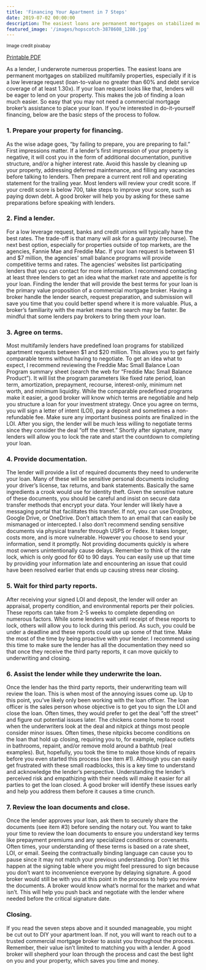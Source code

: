 ```yaml
---
title: 'Financing Your Apartment in 7 Steps'
date: 2019-07-02 00:00:00
description: The easiest loans are permanent mortgages on stabilized multifamily properties, especially if it is a low leverage request (loan-to-value no greater than 60% and debt service coverage of at least 1.30x). If your loan request looks like that, lenders will be eager to lend on your property. This makes the job of finding a loan much easier. So easy that you may not need a commercial mortgage broker’s assistance to place your loan. If you’re interested in do-it-yourself financing, here are the basic steps of the process to follow. 
featured_image: '/images/hopscotch-3878608_1280.jpg'
---
```

<small>Image credit pixabay</small>

<a href="/assets/pdfs/201907-FinancingYourApartmentIn7Steps.pdf"  class="js-no-ajax"><i class="fas fa-file-pdf"></i> Printable PDF</a>


As a lender, I underwrote numerous properties. The easiest loans are permanent mortgages on stabilized multifamily properties, especially if it is a low leverage request (loan-to-value no greater than 60% and debt service coverage of at least 1.30x). If your loan request looks like that, lenders will be eager to lend on your property. This makes the job of finding a loan much easier. So easy that you may not need a commercial mortgage broker’s assistance to place your loan. If you’re interested in do-it-yourself financing, below are the basic steps of the process to follow.

### 1. Prepare your property for financing. ###
 As the wise adage goes, “by failing to prepare, you are preparing to fail.” First impressions matter. If a lender’s first impression of your property is negative, it will cost you in the form of additional documentation, punitive structure, and/or a higher interest rate. Avoid this hassle by cleaning up your property, addressing deferred maintenance, and filling any vacancies before talking to lenders. Then prepare a current rent roll and operating statement for the trailing year. Most lenders will review your credit score. If your credit score is below 700, take steps to improve your score, such as paying down debt. A good broker will help you by asking for these same preparations before speaking with lenders.

### 2. Find a lender. ###
For a low leverage request, banks and credit unions will typically have the best rates. The trade-off is that many will ask for a guaranty (recourse). The next best option, especially for properties outside of top markets, are the agencies, Fannie Mae and Freddie Mac. If your loan request is between $1 and $7 million, the agencies’ small balance programs will provide competitive terms and rates. The agencies’ websites list participating lenders that you can contact for more information. I recommend contacting at least three lenders to get an idea what the market rate and appetite is for your loan. Finding the lender that will provide the best terms for your loan is the primary value proposition of a commercial mortgage broker. Having a broker handle the lender search, request preparation, and submission will save you time that you could better spend where it is more valuable. Plus, a broker’s familiarity with the market means the search may be faster. Be mindful that some lenders pay brokers to bring them your loan.

### 3. Agree on terms. ###
Most multifamily lenders have predefined loan programs for stabilized apartment requests between $1 and $20 million. This allows you to get fairly comparable terms without having to negotiate. To get an idea what to expect, I recommend reviewing the Freddie Mac Small Balance Loan Program summary sheet (search the web for “Freddie Mac Small Balance Product”). It will list the program parameters like fixed rate period, loan term, amortization, prepayment, recourse, interest-only, minimum net worth, and minimum liquidity. While the comparable predefined programs make it easier, a good broker will know which terms are negotiable and help you structure a loan for your investment strategy. Once you agree on terms, you will sign a letter of intent (LOI), pay a deposit and sometimes a non-refundable fee. Make sure any important business points are finalized in the LOI. After you sign, the lender will be much less willing to negotiate terms since they consider the deal “off the street.” Shortly after signature, many lenders will allow you to lock the rate and start the countdown to completing your loan. 

### 4. Provide documentation. ###
 The lender will provide a list of required documents they need to underwrite your loan. Many of these will be sensitive personal documents including your driver’s license, tax returns, and bank statements. Basically the same ingredients a crook would use for identity theft. Given the sensitive nature of these documents, you should be careful and insist on secure data transfer methods that encrypt your data. Your lender will likely have a messaging portal that facilitates this transfer. If not, you can use Dropbox, Google Drive, or OneDrive. Don’t attach them to an email that can easily be mismanaged or intercepted. I also don’t recommend sending sensitive documents via physical transfer through USPS or Fedex. It takes longer, costs more, and is more vulnerable. However you choose to send your information, send it promptly. Not providing documents quickly is where most owners unintentionally cause delays. Remember to think of the rate lock, which is only good for 60 to 90 days. You can easily use up that time by providing your information late and encountering an issue that could have been resolved earlier that ends up causing stress near closing.

### 5. Wait for third party reports. ###
 After receiving your signed LOI and deposit, the lender will order an appraisal, property condition, and environmental reports per their policies. These reports can take from 2-5 weeks to complete depending on numerous factors. While some lenders wait until receipt of these reports to lock, others will allow you to lock during this period. As such, you could be under a deadline and these reports could use up some of that time. Make the most of the time by being proactive with your lender. I recommend using this time to make sure the lender has all the documentation they need so that once they receive the third party reports, it can move quickly to underwriting and closing.

### 6. Assist the lender while they underwrite the loan. ###
 Once the lender has the third party reports, their underwriting team will review the loan. This is when most of the annoying issues come up. Up to this point, you’ve likely only been working with the loan officer. The loan officer is the sales person whose objective is to get you to sign the LOI and close the loan. Often times, they would prefer to get the deal “off the street” and figure out potential issues later. The chickens come home to roost when the underwriters look at the deal and nitpick at things most people consider minor issues. Often times, these nitpicks become conditions on the loan that hold up closing, requiring you to, for example, replace outlets in bathrooms, repaint, and/or remove mold around a bathtub (real examples). But, hopefully, you took the time to make those kinds of repairs before you even started this process (see item #1). Although you can easily get frustrated with these small roadblocks, this is a key time to understand and acknowledge the lender’s perspective. Understanding the lender’s perceived risk and empathizing with their needs will make it easier for all parties to get the loan closed. A good broker will identify these issues early and help you address them before it causes a time crunch.

### 7. Review the loan documents and close. ###
Once the lender approves your loan, ask them to securely share the documents (see item #3) before sending the notary out. You want to take your time to review the loan documents to ensure you understand key terms like prepayment premiums and any specialized conditions or covenants. Often times, your understanding of these terms is based on a rate sheet, LOI, or email. Seeing the contractually binding language can cause you to pause since it may not match your previous understanding. Don’t let this happen at the signing table where you might feel pressured to sign because you don’t want to inconvenience everyone by delaying signature. A good broker would still be with you at this point in the process to help you review the documents. A broker would know what’s normal for the market and what isn’t. This will help you push back and negotiate with the lender where needed before the critical signature date.

### Closing. ###
If you read the seven steps above and it sounded manageable, you might be cut out to DIY your apartment loan. If not, you will want to reach out to a trusted commercial mortgage broker to assist you throughout the process. Remember, their value isn’t limited to matching you with a lender. A good broker will shepherd your loan through the process and cast the best light on you and your property, which saves you time and money.
